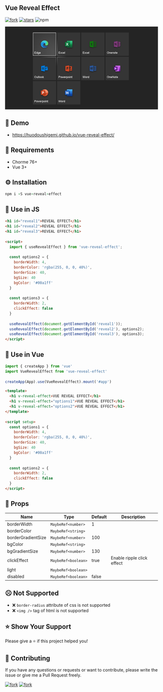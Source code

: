 <h2>Vue Reveal Effect</h2>

[![fork](https://img.shields.io/github/forks/huodoushigemi/vue-reveal-effect.svg?style=flat-square)](https://github.com/huodoushigemi/vue-reveal-effect)
[![stars](https://img.shields.io/github/stars/huodoushigemi/vue-reveal-effect.svg?style=flat-square)](https://github.com/huodoushigemi/vue-reveal-effect)
![npm](https://img.shields.io/npm/dw/vue-reveal-effect?style=flat-square)

![vue-reveal-effect](https://raw.githubusercontent.com/huodoushigemi/vue-reveal-effect/main/example/doc/screenshot.png)

## 🌈 Demo

- https://huodoushigemi.github.io/vue-reveal-effect/

## 🚀 Requirements

- Chorme 76+
- Vue 3+

## ⚙️ Installation

```coffeescript
npm i -S vue-reveal-effect
```

## 🦄 Use in JS

```html
<h1 id="reveal1">REVEAL EFFECT</h1>
<h1 id="reveal2">REVEAL EFFECT</h1>
<h1 id="reveal3">REVEAL EFFECT</h1>

<script>
  import { useRevealEffect } from 'vue-reveal-effect';

  const options2 = {
    borderWidth: 4,
    borderColor: 'rgba(255, 0, 0, 40%)',
    borderSize: 40,
    bgSize: 40
    bgColor: '#00a1ff'
  }

  const options3 = {
    borderWidth: 2,
    clickEffect: false
  }

  useRevealEffect(document.getElementById('reveal1'));
  useRevealEffect(document.getElementById('reveal2'), options2);
  useRevealEffect(document.getElementById('reveal3'), options3);
</script>
```

## 🦄 Use in Vue

```js
import { createApp } from 'vue'
import VueRevealEffect from 'vue-reveal-effect'

createApp(App).use(VueRevealEffect).mount('#app')
```

```html
<template>
  <h1 v-reveal-effect>VUE REVEAL EFFECT</h1>
  <h1 v-reveal-effect="options1">VUE REVEAL EFFECT</h1>
  <h1 v-reveal-effect="options2">VUE REVEAL EFFECT</h1>
</template>

<script setup>
  const options1 = {
    borderWidth: 4,
    borderColor: 'rgba(255, 0, 0, 40%)',
    borderSize: 40,
    bgSize: 40
    bgColor: '#00a1ff'
  }

  const options2 = {
    borderWidth: 2,
    clickEffect: false
  }
</script>
```

## 📄 Props

| Name               | Type                | Default | Description                |
| ------------------ | ------------------- | ------- | -------------------------- |
| borderWidth        | `MaybeRef<number>`  | 1       |                            |
| borderColor        | `MaybeRef<string>`  |         |                            |
| borderGradientSize | `MaybeRef<number>`  | 100     |                            |
| bgColor            | `MaybeRef<string>`  |         |                            |
| bgGradientSize     | `MaybeRef<number>`  | 130     |                            |
| clickEffect        | `MaybeRef<boolean>` | true    | Enable ripple click effect |
| light              | `MaybeRef<boolean>` |         |                            |
| disabled           | `MaybeRef<boolean>` | false   |                            |

## ☹ Not Supported

- ❌ `border-radius` attribute of css is not supported
- ❌ `<img />` tag of html is not supported

## ⭐️ Show Your Support

Please give a ⭐️ if this project helped you!

## 👏 Contributing

If you have any questions or requests or want to contribute, please write the issue or give me a Pull Request freely.

[![fork](https://img.shields.io/github/forks/huodoushigemi/vue-reveal-effect.svg?style=flat-square)](https://github.com/huodoushigemi/vue-reveal-effect)
[![fork](https://img.shields.io/github/stars/huodoushigemi/vue-reveal-effect.svg?style=flat-square)](https://github.com/huodoushigemi/vue-reveal-effect)
